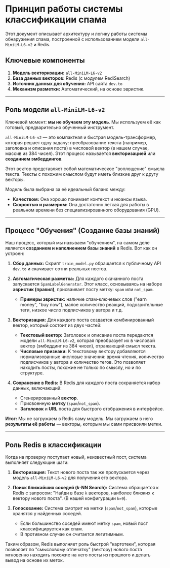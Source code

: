 # Принцип работы системы классификации спама

Этот документ описывает архитектуру и логику работы системы обнаружения спама, построенной с использованием модели `all-MiniLM-L6-v2` и Redis.

## Ключевые компоненты

1.  **Модель векторизации:** `all-MiniLM-L6-v2`
2.  **База данных векторов:** Redis (с модулем RediSearch)
3.  **Источник данных для обучения:** API сайта `dev.to`
4.  **Механизм разметки:** Автоматический, на основе эвристик.

---

## Роль модели `all-MiniLM-L6-v2`

Ключевой момент: **мы не обучаем эту модель**. Мы используем её как готовый, предварительно обученный инструмент.

`all-MiniLM-L6-v2` — это компактная и быстрая модель-трансформер, которая решает одну задачу: преобразование текста (например, заголовка и описания поста) в числовой вектор (в нашем случае, массив из 384 чисел). Этот процесс называется **векторизацией** или **созданием эмбеддингов**.

Этот вектор представляет собой математическое "воплощение" смысла текста. Тексты с похожим смыслом будут иметь близкие друг к другу векторы.

Модель была выбрана за её идеальный баланс между:
*   **Качеством:** Она хорошо понимает контекст и нюансы языка.
*   **Скоростью и размером:** Она достаточно легкая для работы в реальном времени без специализированного оборудования (GPU).

---

## Процесс "Обучения" (Создание базы знаний)

Наш процесс, который мы называем "обучением", на самом деле является **созданием и наполнением базы знаний** в Redis. Вот как он устроен:

1.  **Сбор данных:** Скрипт `train_model.py` обращается к публичному API `dev.to` и скачивает сотни реальных постов.

2.  **Автоматическая разметка:** Для каждого скачанного поста запускается `SpamLabelGenerator`. Этот класс, основываясь на наборе **эвристик (правил)**, присваивает посту метку: `spam` или `not_spam`.
    *   **Примеры эвристик:** наличие спам-ключевых слов ("earn money", "buy now"), малое количество реакций, подозрительные теги, низкое число подписчиков у автора и т.д.

3.  **Векторизация:** Для каждого поста создается комбинированный вектор, который состоит из двух частей:
    *   **Текстовый вектор:** Заголовок и описание поста передаются модели `all-MiniLM-L6-v2`, которая преобразует их в числовой вектор (эмбеддинг из 384 чисел), отражающий смысл текста.
    *   **Числовые признаки:** К текстовому вектору добавляются нормализованные числовые значения: время чтения, количество подписчиков у автора и количество тегов. Это позволяет находить посты, похожие не только по смыслу, но и по структуре.

4.  **Сохранение в Redis:** В Redis для каждого поста сохраняется набор данных, включающий:
    *   Сгенерированный **вектор**.
    *   Присвоенную **метку** (`spam`/`not_spam`).
    *   **Заголовок** и **URL** поста для быстрого отображения в интерфейсе.

**Итог:** Мы не загружаем в Redis саму модель. Мы загружаем в него **результаты её работы** — векторы, которым мы сами присвоили метки.

---

## Роль Redis в классификации

Когда на проверку поступает новый, неизвестный пост, система выполняет следующие шаги:

1.  **Векторизация:** Текст нового поста так же пропускается через модель `all-MiniLM-L6-v2` для получения его вектора.

2.  **Поиск ближайших соседей (k-NN Search):** Система обращается к Redis с запросом: "Найди в базе `k` векторов, наиболее близких к вектору нового поста". (В нашей конфигурации `k=9`).

3.  **Голосование:** Система смотрит на метки (`spam`/`not_spam`), которые хранятся у найденных соседей.
    *   Если большинство соседей имеют метку `spam`, новый пост классифицируется как спам.
    *   В противном случае он считается легитимным.

Таким образом, Redis выполняет роль быстрой "картотеки", которая позволяет по "смысловому отпечатку" (вектору) нового поста мгновенно находить похожие на него посты из прошлого и делать вывод на основе их меток.